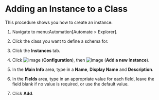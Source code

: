 # Adding an Instance to a Class

This procedure shows you how to create an instance.

1.  Navigate to menu:Automation\[Automate \> Explorer\].

2.  Click the class you want to define a schema for.

3.  Click the **Instances** tab.

4.  Click ![image](../images/1847.png) (**Configuration**), then
    ![image](../images/1862.png) (**Add a new Instance**).

5.  In the **Main Info** area, type in a **Name**, **Display Name** and
    **Description**.

6.  In the **Fields** area, type in an appropriate value for each field,
    leave the field blank if no value is required, or use the default
    value.

7.  Click **Add**.
